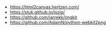 - https://html2canvas.hertzen.com/
- https://stuk.github.io/jszip/
- https://github.com/jarrekk/imgkit
- https://github.com/AdamN/python-webkit2png